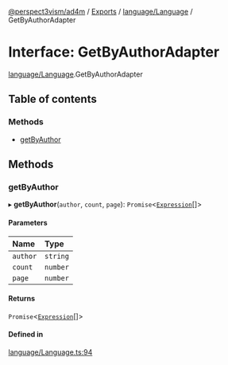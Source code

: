 [@perspect3vism/ad4m](../README.md) / [Exports](../modules.md) / [language/Language](../modules/language_Language.md) / GetByAuthorAdapter

# Interface: GetByAuthorAdapter

[language/Language](../modules/language_Language.md).GetByAuthorAdapter

## Table of contents

### Methods

- [getByAuthor](language_Language.GetByAuthorAdapter.md#getbyauthor)

## Methods

### getByAuthor

▸ **getByAuthor**(`author`, `count`, `page`): `Promise`<[`Expression`](../classes/expression_Expression.Expression.md)[]\>

#### Parameters

| Name | Type |
| :------ | :------ |
| `author` | `string` |
| `count` | `number` |
| `page` | `number` |

#### Returns

`Promise`<[`Expression`](../classes/expression_Expression.Expression.md)[]\>

#### Defined in

[language/Language.ts:94](https://github.com/perspect3vism/ad4m/blob/cbcbd30/src/language/Language.ts#L94)
